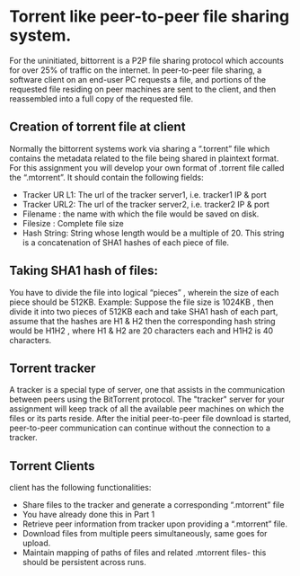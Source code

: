 # Torrent like peer-to-peer file sharing system. 
For the uninitiated, bittorrent is a P2P file sharing protocol which accounts for over 25% of traffic
on the internet.
In peer-to-peer file sharing, a software client on an end-user PC requests a file, and portions of
the requested file residing on peer machines are sent to the client, and then reassembled into a
full copy of the requested file.
## Creation of torrent file at client
Normally the bittorrent systems work via sharing a “.torrent” file which contains the metadata
related to the file being shared in plaintext format. For this assignment you will develop your
own format of .torrent file called the “.mtorrent”.
It should contain the following fields:
- Tracker UR L1: The url of the tracker server1, i.e. tracker1 IP & port
- Tracker URL2: The url of the tracker server2, i.e. tracker2 IP & port
- Filename : the name with which the file would be saved on disk.
- Filesize : Complete file size
- Hash String: String whose length would be a multiple of 20. This string is a
concatenation of SHA1 hashes of each piece of file.


## Taking SHA1 hash of files:
You have to divide the file into logical “pieces” , wherein the size of each piece should be
512KB.
Example: Suppose the file size is 1024KB , then divide it into two pieces of 512KB each and
take SHA1 hash of each part, assume that the hashes are H1 & H2 then the corresponding
hash string would be H1H2 , where H1 & H2 are 20 characters each and H1H2 is 40
characters.

## Torrent tracker 

A tracker is a special type of server, one that assists in the communication between peers
using the BitTorrent protocol.
The "tracker" server for your assignment will keep track of all the available peer machines on
which the files or its parts reside.
After the initial peer-to-peer file download is started, peer-to-peer communication can continue
without the connection to a tracker.

## Torrent Clients


client has the following functionalities:
- Share files to the tracker and generate a corresponding “.mtorrent” file
- You have already done this in Part 1
- Retrieve peer information from tracker upon providing a “.mtorrent” file.
- Download files from multiple peers simultaneously, same goes for upload.
- Maintain mapping of paths of files and related .mtorrent files- this should be persistent
across runs.
